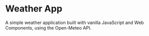 # Weather App

A simple weather application built with vanilla JavaScript and Web Components, using the Open-Meteo API.
